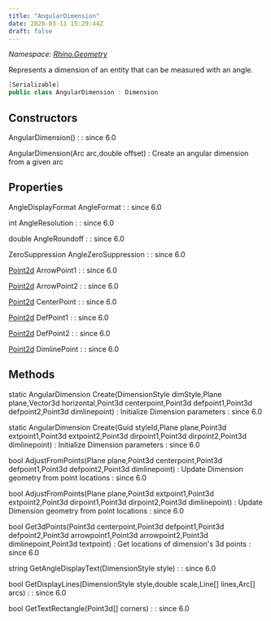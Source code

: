 ```yaml
---
title: "AngularDimension"
date: 2020-03-11 15:29:44Z
draft: false
---
```


*Namespace: [Rhino.Geometry](../)*

Represents a dimension of an entity that can be measured with an angle.
```cs
[Serializable]
public class AngularDimension : Dimension
```
## Constructors

AngularDimension()
: 
: since 6.0

AngularDimension(Arc arc,double offset)
: Create an angular dimension from a given arc
## Properties

AngleDisplayFormat AngleFormat
: 
: since 6.0

int AngleResolution
: 
: since 6.0

double AngleRoundoff
: 
: since 6.0

ZeroSuppression AngleZeroSuppression
: 
: since 6.0

[Point2d](/rhinocommon/rhino/geometry/point2d/) ArrowPoint1
: 
: since 6.0

[Point2d](/rhinocommon/rhino/geometry/point2d/) ArrowPoint2
: 
: since 6.0

[Point2d](/rhinocommon/rhino/geometry/point2d/) CenterPoint
: 
: since 6.0

[Point2d](/rhinocommon/rhino/geometry/point2d/) DefPoint1
: 
: since 6.0

[Point2d](/rhinocommon/rhino/geometry/point2d/) DefPoint2
: 
: since 6.0

[Point2d](/rhinocommon/rhino/geometry/point2d/) DimlinePoint
: 
: since 6.0
## Methods

static AngularDimension Create(DimensionStyle dimStyle,Plane plane,Vector3d horizontal,Point3d centerpoint,Point3d defpoint1,Point3d defpoint2,Point3d dimlinepoint)
: Initialize Dimension parameters
: since 6.0

static AngularDimension Create(Guid styleId,Plane plane,Point3d extpoint1,Point3d extpoint2,Point3d dirpoint1,Point3d dirpoint2,Point3d dimlinepoint)
: Initialize Dimension parameters
: since 6.0

bool AdjustFromPoints(Plane plane,Point3d centerpoint,Point3d defpoint1,Point3d defpoint2,Point3d dimlinepoint)
: Update Dimension geometry from point locations
: since 6.0

bool AdjustFromPoints(Plane plane,Point3d extpoint1,Point3d extpoint2,Point3d dirpoint1,Point3d dirpoint2,Point3d dimlinepoint)
: Update Dimension geometry from point locations
: since 6.0

bool Get3dPoints(Point3d centerpoint,Point3d defpoint1,Point3d defpoint2,Point3d arrowpoint1,Point3d arrowpoint2,Point3d dimlinepoint,Point3d textpoint)
: Get locations of dimension's 3d points
: since 6.0

string GetAngleDisplayText(DimensionStyle style)
: 
: since 6.0

bool GetDisplayLines(DimensionStyle style,double scale,Line[] lines,Arc[] arcs)
: 
: since 6.0

bool GetTextRectangle(Point3d[] corners)
: 
: since 6.0
